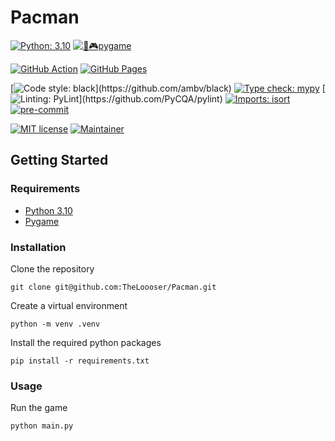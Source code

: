 # Pacman

[![Python: 3.10](https://img.shields.io/badge/Python-3.10-yellow.svg?&logo=Python&logoColor=white&labelColor=306998)](https://www.python.org/)
[![🐍🎮pygame](https://img.shields.io/badge/🐍🎮%20pygame-2.5.0-blue)](https://www.pygame.org/news)

[![GitHub Action](https://github.com/TheLoooser/Pacman/actions/workflows/documentation.yml/badge.svg)](https://github.com/TheLoooser/Pacman/actions/workflows/documentation.yml)
[![GitHub Pages](https://github.com/TheLoooser/Pacman/actions/workflows/pages/pages-build-deployment/badge.svg?branch=master)](https://github.com/TheLoooser/Pacman/actions/workflows/pages/pages-build-deployment)

[![Code style: black](https://img.shields.io/badge/Code%20Style-black-000000.svg?)](https://github.com/ambv/black)
[![Type check: mypy](https://img.shields.io/badge/type%20checked-mypy-blue.svg)](https://mypy-lang.org/)
[![Linting: PyLint](https://img.shields.io/badge/Linting-pylint-yellowgreen?)](https://github.com/PyCQA/pylint)
[![Imports: isort](https://img.shields.io/badge/%20imports-isort-%231674b1?style=flat&labelColor=ef8336)](https://pycqa.github.io/isort/)
[![pre-commit](https://img.shields.io/badge/pre--commit-enabled-brightgreen?logo=pre-commit&logoColor=white)](https://github.com/pre-commit/pre-commit)

[![MIT license](https://img.shields.io/badge/License-MIT%20License-green.svg)](https://github.com/TheLoooser/Pacman/blob/master/LICENSE)
[![Maintainer](https://img.shields.io/badge/Maintainer-Dizzy-cyan.svg)]()


## Getting Started

### Requirements

- [Python 3.10](https://www.python.org/downloads/)
- [Pygame](https://www.pygame.org/news)


### Installation

Clone the repository
```commandline
git clone git@github.com:TheLoooser/Pacman.git
```
Create a virtual environment
```commandline
python -m venv .venv
```
Install the required python packages
```commandline
pip install -r requirements.txt
```


### Usage

Run the game
```commandline
python main.py
```

